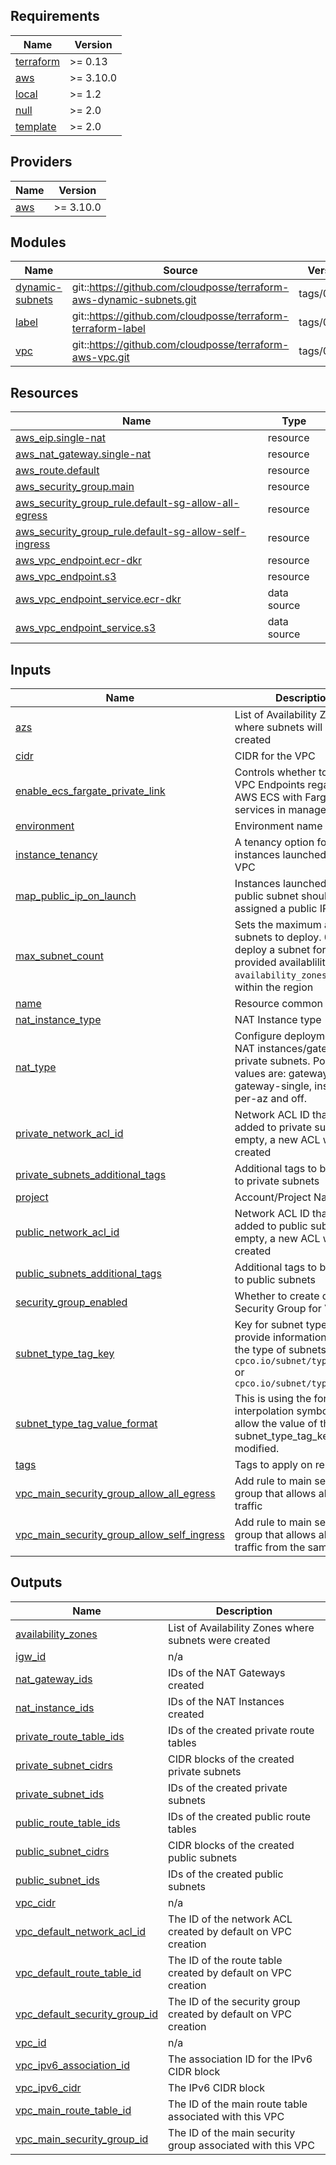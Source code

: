 <!-- markdownlint-disable -->
## Requirements

| Name | Version |
|------|---------|
| <a name="requirement_terraform"></a> [terraform](#requirement\_terraform) | >= 0.13 |
| <a name="requirement_aws"></a> [aws](#requirement\_aws) | >= 3.10.0 |
| <a name="requirement_local"></a> [local](#requirement\_local) | >= 1.2 |
| <a name="requirement_null"></a> [null](#requirement\_null) | >= 2.0 |
| <a name="requirement_template"></a> [template](#requirement\_template) | >= 2.0 |

## Providers

| Name | Version |
|------|---------|
| <a name="provider_aws"></a> [aws](#provider\_aws) | >= 3.10.0 |

## Modules

| Name | Source | Version |
|------|--------|---------|
| <a name="module_dynamic-subnets"></a> [dynamic-subnets](#module\_dynamic-subnets) | git::https://github.com/cloudposse/terraform-aws-dynamic-subnets.git | tags/0.39.3 |
| <a name="module_label"></a> [label](#module\_label) | git::https://github.com/cloudposse/terraform-terraform-label | tags/0.8.0 |
| <a name="module_vpc"></a> [vpc](#module\_vpc) | git::https://github.com/cloudposse/terraform-aws-vpc.git | tags/0.26.0 |

## Resources

| Name | Type |
|------|------|
| [aws_eip.single-nat](https://registry.terraform.io/providers/hashicorp/aws/latest/docs/resources/eip) | resource |
| [aws_nat_gateway.single-nat](https://registry.terraform.io/providers/hashicorp/aws/latest/docs/resources/nat_gateway) | resource |
| [aws_route.default](https://registry.terraform.io/providers/hashicorp/aws/latest/docs/resources/route) | resource |
| [aws_security_group.main](https://registry.terraform.io/providers/hashicorp/aws/latest/docs/resources/security_group) | resource |
| [aws_security_group_rule.default-sg-allow-all-egress](https://registry.terraform.io/providers/hashicorp/aws/latest/docs/resources/security_group_rule) | resource |
| [aws_security_group_rule.default-sg-allow-self-ingress](https://registry.terraform.io/providers/hashicorp/aws/latest/docs/resources/security_group_rule) | resource |
| [aws_vpc_endpoint.ecr-dkr](https://registry.terraform.io/providers/hashicorp/aws/latest/docs/resources/vpc_endpoint) | resource |
| [aws_vpc_endpoint.s3](https://registry.terraform.io/providers/hashicorp/aws/latest/docs/resources/vpc_endpoint) | resource |
| [aws_vpc_endpoint_service.ecr-dkr](https://registry.terraform.io/providers/hashicorp/aws/latest/docs/data-sources/vpc_endpoint_service) | data source |
| [aws_vpc_endpoint_service.s3](https://registry.terraform.io/providers/hashicorp/aws/latest/docs/data-sources/vpc_endpoint_service) | data source |

## Inputs

| Name | Description | Type | Default | Required |
|------|-------------|------|---------|:--------:|
| <a name="input_azs"></a> [azs](#input\_azs) | List of Availability Zones where subnets will be created | `list(string)` | `[]` | no |
| <a name="input_cidr"></a> [cidr](#input\_cidr) | CIDR for the VPC | `string` | `"10.0.0.0/16"` | no |
| <a name="input_enable_ecs_fargate_private_link"></a> [enable\_ecs\_fargate\_private\_link](#input\_enable\_ecs\_fargate\_private\_link) | Controls whether to create VPC Endpoints regarding AWS ECS with Fargate services in managed VPC | `bool` | `false` | no |
| <a name="input_environment"></a> [environment](#input\_environment) | Environment name | `string` | `""` | no |
| <a name="input_instance_tenancy"></a> [instance\_tenancy](#input\_instance\_tenancy) | A tenancy option for instances launched into the VPC | `string` | `"default"` | no |
| <a name="input_map_public_ip_on_launch"></a> [map\_public\_ip\_on\_launch](#input\_map\_public\_ip\_on\_launch) | Instances launched into a public subnet should be assigned a public IP address | `bool` | `true` | no |
| <a name="input_max_subnet_count"></a> [max\_subnet\_count](#input\_max\_subnet\_count) | Sets the maximum amount of subnets to deploy. 0 will deploy a subnet for every provided availablility zone (in `availability_zones` variable) within the region | `number` | `0` | no |
| <a name="input_name"></a> [name](#input\_name) | Resource common name | `string` | n/a | yes |
| <a name="input_nat_instance_type"></a> [nat\_instance\_type](#input\_nat\_instance\_type) | NAT Instance type | `string` | `"t3.micro"` | no |
| <a name="input_nat_type"></a> [nat\_type](#input\_nat\_type) | Configure deployment of NAT instances/gateways for private subnets. Possible values are: gateway-per-az, gateway-single, instance-per-az and off. | `string` | `"gateway-per-az"` | no |
| <a name="input_private_network_acl_id"></a> [private\_network\_acl\_id](#input\_private\_network\_acl\_id) | Network ACL ID that will be added to private subnets. If empty, a new ACL will be created | `string` | `""` | no |
| <a name="input_private_subnets_additional_tags"></a> [private\_subnets\_additional\_tags](#input\_private\_subnets\_additional\_tags) | Additional tags to be added to private subnets | `map(string)` | `{}` | no |
| <a name="input_project"></a> [project](#input\_project) | Account/Project Name | `string` | n/a | yes |
| <a name="input_public_network_acl_id"></a> [public\_network\_acl\_id](#input\_public\_network\_acl\_id) | Network ACL ID that will be added to public subnets. If empty, a new ACL will be created | `string` | `""` | no |
| <a name="input_public_subnets_additional_tags"></a> [public\_subnets\_additional\_tags](#input\_public\_subnets\_additional\_tags) | Additional tags to be added to public subnets | `map(string)` | `{}` | no |
| <a name="input_security_group_enabled"></a> [security\_group\_enabled](#input\_security\_group\_enabled) | Whether to create default Security Group for VPC. | `bool` | `true` | no |
| <a name="input_subnet_type_tag_key"></a> [subnet\_type\_tag\_key](#input\_subnet\_type\_tag\_key) | Key for subnet type tag to provide information about the type of subnets, e.g. `cpco.io/subnet/type=private` or `cpco.io/subnet/type=public` | `string` | `"miquido.com/subnet/type"` | no |
| <a name="input_subnet_type_tag_value_format"></a> [subnet\_type\_tag\_value\_format](#input\_subnet\_type\_tag\_value\_format) | This is using the format interpolation symbols to allow the value of the subnet\_type\_tag\_key to be modified. | `string` | `"%s"` | no |
| <a name="input_tags"></a> [tags](#input\_tags) | Tags to apply on repository | `map(string)` | `{}` | no |
| <a name="input_vpc_main_security_group_allow_all_egress"></a> [vpc\_main\_security\_group\_allow\_all\_egress](#input\_vpc\_main\_security\_group\_allow\_all\_egress) | Add rule to main security group that allows all egress traffic | `bool` | `true` | no |
| <a name="input_vpc_main_security_group_allow_self_ingress"></a> [vpc\_main\_security\_group\_allow\_self\_ingress](#input\_vpc\_main\_security\_group\_allow\_self\_ingress) | Add rule to main security group that allows all ingress traffic from the same group | `bool` | `true` | no |

## Outputs

| Name | Description |
|------|-------------|
| <a name="output_availability_zones"></a> [availability\_zones](#output\_availability\_zones) | List of Availability Zones where subnets were created |
| <a name="output_igw_id"></a> [igw\_id](#output\_igw\_id) | n/a |
| <a name="output_nat_gateway_ids"></a> [nat\_gateway\_ids](#output\_nat\_gateway\_ids) | IDs of the NAT Gateways created |
| <a name="output_nat_instance_ids"></a> [nat\_instance\_ids](#output\_nat\_instance\_ids) | IDs of the NAT Instances created |
| <a name="output_private_route_table_ids"></a> [private\_route\_table\_ids](#output\_private\_route\_table\_ids) | IDs of the created private route tables |
| <a name="output_private_subnet_cidrs"></a> [private\_subnet\_cidrs](#output\_private\_subnet\_cidrs) | CIDR blocks of the created private subnets |
| <a name="output_private_subnet_ids"></a> [private\_subnet\_ids](#output\_private\_subnet\_ids) | IDs of the created private subnets |
| <a name="output_public_route_table_ids"></a> [public\_route\_table\_ids](#output\_public\_route\_table\_ids) | IDs of the created public route tables |
| <a name="output_public_subnet_cidrs"></a> [public\_subnet\_cidrs](#output\_public\_subnet\_cidrs) | CIDR blocks of the created public subnets |
| <a name="output_public_subnet_ids"></a> [public\_subnet\_ids](#output\_public\_subnet\_ids) | IDs of the created public subnets |
| <a name="output_vpc_cidr"></a> [vpc\_cidr](#output\_vpc\_cidr) | n/a |
| <a name="output_vpc_default_network_acl_id"></a> [vpc\_default\_network\_acl\_id](#output\_vpc\_default\_network\_acl\_id) | The ID of the network ACL created by default on VPC creation |
| <a name="output_vpc_default_route_table_id"></a> [vpc\_default\_route\_table\_id](#output\_vpc\_default\_route\_table\_id) | The ID of the route table created by default on VPC creation |
| <a name="output_vpc_default_security_group_id"></a> [vpc\_default\_security\_group\_id](#output\_vpc\_default\_security\_group\_id) | The ID of the security group created by default on VPC creation |
| <a name="output_vpc_id"></a> [vpc\_id](#output\_vpc\_id) | n/a |
| <a name="output_vpc_ipv6_association_id"></a> [vpc\_ipv6\_association\_id](#output\_vpc\_ipv6\_association\_id) | The association ID for the IPv6 CIDR block |
| <a name="output_vpc_ipv6_cidr"></a> [vpc\_ipv6\_cidr](#output\_vpc\_ipv6\_cidr) | The IPv6 CIDR block |
| <a name="output_vpc_main_route_table_id"></a> [vpc\_main\_route\_table\_id](#output\_vpc\_main\_route\_table\_id) | The ID of the main route table associated with this VPC |
| <a name="output_vpc_main_security_group_id"></a> [vpc\_main\_security\_group\_id](#output\_vpc\_main\_security\_group\_id) | The ID of the main security group associated with this VPC |
<!-- markdownlint-restore -->
